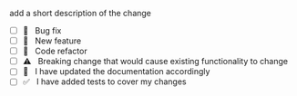 
add a short description of the change

<!--- What types of changes does your code introduce? Put an `x` in all the boxes that apply: -->

- [ ] 🐛 &nbsp; Bug fix
- [ ] 🚀 &nbsp; New feature
- [ ] 🔧 &nbsp; Code refactor
- [ ] ⚠️ &nbsp; Breaking change that would cause existing functionality to change
- [ ] 📘 &nbsp; I have updated the documentation accordingly
- [ ] ✅ &nbsp; I have added tests to cover my changes
